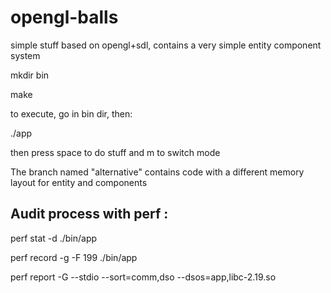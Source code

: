 opengl-balls
==========

simple stuff based on opengl+sdl, contains a very simple entity component system

mkdir bin

make

to execute, go in bin dir, then: 

./app

then press space to do stuff and m to switch mode


The branch named "alternative" contains code with a different memory layout for entity and components

## Audit process with perf :

perf stat -d ./bin/app

perf record -g -F 199 ./bin/app

perf report -G --stdio --sort=comm,dso --dsos=app,libc-2.19.so

